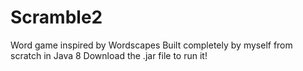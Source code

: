 # Scramble2
Word game inspired by Wordscapes
Built completely by myself from scratch in Java 8
Download the .jar file to run it!

